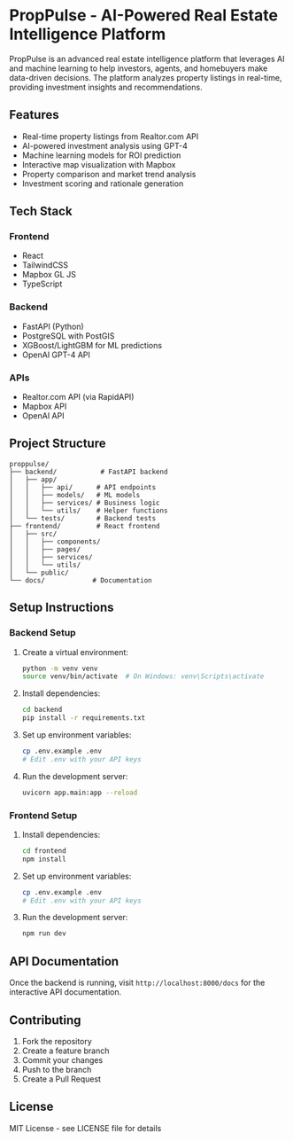 # PropPulse - AI-Powered Real Estate Intelligence Platform

PropPulse is an advanced real estate intelligence platform that leverages AI and machine learning to help investors, agents, and homebuyers make data-driven decisions. The platform analyzes property listings in real-time, providing investment insights and recommendations.

## Features

- Real-time property listings from Realtor.com API
- AI-powered investment analysis using GPT-4
- Machine learning models for ROI prediction
- Interactive map visualization with Mapbox
- Property comparison and market trend analysis
- Investment scoring and rationale generation

## Tech Stack

### Frontend
- React
- TailwindCSS
- Mapbox GL JS
- TypeScript

### Backend
- FastAPI (Python)
- PostgreSQL with PostGIS
- XGBoost/LightGBM for ML predictions
- OpenAI GPT-4 API

### APIs
- Realtor.com API (via RapidAPI)
- Mapbox API
- OpenAI API

## Project Structure

```
proppulse/
├── backend/           # FastAPI backend
│   ├── app/
│   │   ├── api/      # API endpoints
│   │   ├── models/   # ML models
│   │   ├── services/ # Business logic
│   │   └── utils/    # Helper functions
│   └── tests/        # Backend tests
├── frontend/         # React frontend
│   ├── src/
│   │   ├── components/
│   │   ├── pages/
│   │   ├── services/
│   │   └── utils/
│   └── public/
└── docs/            # Documentation
```

## Setup Instructions

### Backend Setup
1. Create a virtual environment:
   ```bash
   python -m venv venv
   source venv/bin/activate  # On Windows: venv\Scripts\activate
   ```

2. Install dependencies:
   ```bash
   cd backend
   pip install -r requirements.txt
   ```

3. Set up environment variables:
   ```bash
   cp .env.example .env
   # Edit .env with your API keys
   ```

4. Run the development server:
   ```bash
   uvicorn app.main:app --reload
   ```

### Frontend Setup
1. Install dependencies:
   ```bash
   cd frontend
   npm install
   ```

2. Set up environment variables:
   ```bash
   cp .env.example .env
   # Edit .env with your API keys
   ```

3. Run the development server:
   ```bash
   npm run dev
   ```

## API Documentation

Once the backend is running, visit `http://localhost:8000/docs` for the interactive API documentation.

## Contributing

1. Fork the repository
2. Create a feature branch
3. Commit your changes
4. Push to the branch
5. Create a Pull Request

## License

MIT License - see LICENSE file for details 